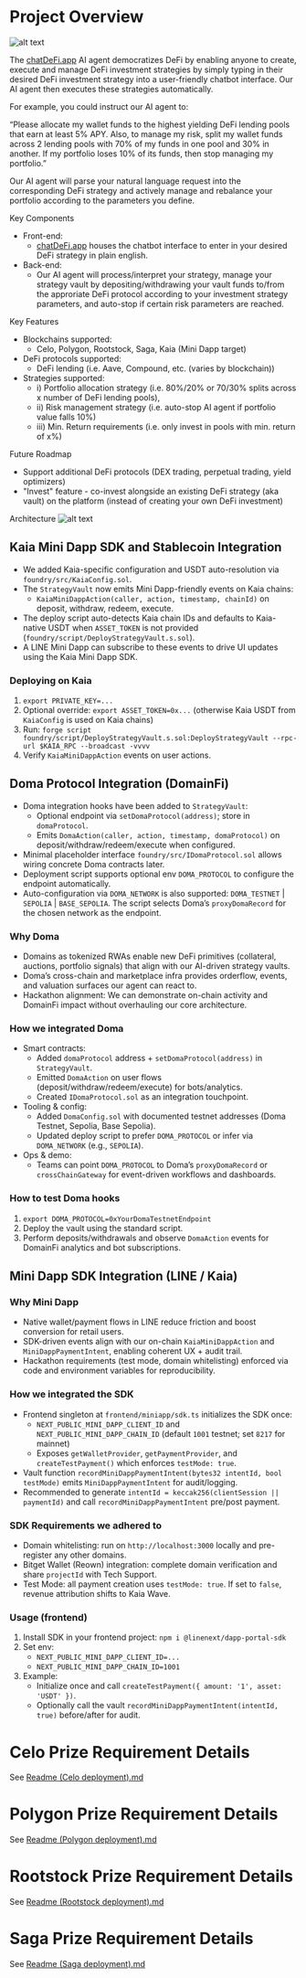 # Project Overview

![alt text](image.png)

The [chatDeFi.app](http://chatdefi.app) AI agent democratizes DeFi by enabling anyone to create, execute and manage DeFi investment strategies by simply typing in their desired DeFi investment strategy into a user-friendly chatbot interface. Our AI agent then executes these strategies automatically.

For example, you could instruct our AI agent to:

“Please allocate my wallet funds to the highest yielding DeFi lending pools that earn at least 5% APY. Also, to manage my risk, split my wallet funds across 2 lending pools with 70% of my funds in one pool and 30% in another. If my portfolio loses 10% of its funds, then stop managing my portfolio.”

Our AI agent will parse your natural language request into the corresponding DeFi strategy and actively manage and rebalance your portfolio according to the parameters you define.

Key Components

- Front-end:
  - [chatDeFi.app](http://chatdefi.app) houses the chatbot interface to enter in your desired DeFi strategy in plain english.
- Back-end:
  - Our AI agent will process/interpret your strategy, manage your strategy vault by depositing/withdrawing your vault funds to/from the approriate DeFi protocol according to your investment strategy parameters, and auto-stop if certain risk parameters are reached.

Key Features

- Blockchains supported:
  - Celo, Polygon, Rootstock, Saga, Kaia (Mini Dapp target)
- DeFi protocols supported:
  - DeFi lending (i.e. Aave, Compound, etc. (varies by blockchain))
- Strategies supported:
  - i) Portfolio allocation strategy (i.e. 80%/20% or 70/30% splits across x number of DeFi lending pools),
  - ii) Risk management strategy (i.e. auto-stop AI agent if portfolio value falls 10%)
  - iii) Min. Return requirements (i.e. only invest in pools with min. return of x%)

Future Roadmap

- Support additional DeFi protocols (DEX trading, perpetual trading, yield optimizers)
- "Invest" feature - co-invest alongside an existing DeFi strategy (aka vault) on the platform (instead of creating your own DeFi investment)

Architecture
![alt text](image-2.png)

## Kaia Mini Dapp SDK and Stablecoin Integration

- We added Kaia-specific configuration and USDT auto-resolution via `foundry/src/KaiaConfig.sol`.
- The `StrategyVault` now emits Mini Dapp-friendly events on Kaia chains:
  - `KaiaMiniDappAction(caller, action, timestamp, chainId)` on deposit, withdraw, redeem, execute.
- The deploy script auto-detects Kaia chain IDs and defaults to Kaia-native USDT when `ASSET_TOKEN` is not provided (`foundry/script/DeployStrategyVault.s.sol`).
- A LINE Mini Dapp can subscribe to these events to drive UI updates using the Kaia Mini Dapp SDK.

### Deploying on Kaia

1. `export PRIVATE_KEY=...`
2. Optional override: `export ASSET_TOKEN=0x...` (otherwise Kaia USDT from `KaiaConfig` is used on Kaia chains)
3. Run: `forge script foundry/script/DeployStrategyVault.s.sol:DeployStrategyVault --rpc-url $KAIA_RPC --broadcast -vvvv`
4. Verify `KaiaMiniDappAction` events on user actions.

## Doma Protocol Integration (DomainFi)

- Doma integration hooks have been added to `StrategyVault`:
  - Optional endpoint via `setDomaProtocol(address)`; store in `domaProtocol`.
  - Emits `DomaAction(caller, action, timestamp, domaProtocol)` on deposit/withdraw/redeem/execute when configured.
- Minimal placeholder interface `foundry/src/IDomaProtocol.sol` allows wiring concrete Doma contracts later.
- Deployment script supports optional env `DOMA_PROTOCOL` to configure the endpoint automatically.
- Auto-configuration via `DOMA_NETWORK` is also supported: `DOMA_TESTNET` | `SEPOLIA` | `BASE_SEPOLIA`. The script selects Doma’s `proxyDomaRecord` for the chosen network as the endpoint.

### Why Doma

- Domains as tokenized RWAs enable new DeFi primitives (collateral, auctions, portfolio signals) that align with our AI-driven strategy vaults.
- Doma’s cross-chain and marketplace infra provides orderflow, events, and valuation surfaces our agent can react to.
- Hackathon alignment: We can demonstrate on-chain activity and DomainFi impact without overhauling our core architecture.

### How we integrated Doma

- Smart contracts:
  - Added `domaProtocol` address + `setDomaProtocol(address)` in `StrategyVault`.
  - Emitted `DomaAction` on user flows (deposit/withdraw/redeem/execute) for bots/analytics.
  - Created `IDomaProtocol.sol` as an integration touchpoint.
- Tooling & config:
  - Added `DomaConfig.sol` with documented testnet addresses (Doma Testnet, Sepolia, Base Sepolia).
  - Updated deploy script to prefer `DOMA_PROTOCOL` or infer via `DOMA_NETWORK` (e.g., `SEPOLIA`).
- Ops & demo:
  - Teams can point `DOMA_PROTOCOL` to Doma’s `proxyDomaRecord` or `crossChainGateway` for event-driven workflows and dashboards.

### How to test Doma hooks

1. `export DOMA_PROTOCOL=0xYourDomaTestnetEndpoint`
2. Deploy the vault using the standard script.
3. Perform deposits/withdrawals and observe `DomaAction` events for DomainFi analytics and bot subscriptions.

## Mini Dapp SDK Integration (LINE / Kaia)

### Why Mini Dapp

- Native wallet/payment flows in LINE reduce friction and boost conversion for retail users.
- SDK-driven events align with our on-chain `KaiaMiniDappAction` and `MiniDappPaymentIntent`, enabling coherent UX + audit trail.
- Hackathon requirements (test mode, domain whitelisting) enforced via code and environment variables for reproducibility.

### How we integrated the SDK

- Frontend singleton at `frontend/miniapp/sdk.ts` initializes the SDK once:
  - `NEXT_PUBLIC_MINI_DAPP_CLIENT_ID` and `NEXT_PUBLIC_MINI_DAPP_CHAIN_ID` (default `1001` testnet; set `8217` for mainnet)
  - Exposes `getWalletProvider`, `getPaymentProvider`, and `createTestPayment()` which enforces `testMode: true`.
- Vault function `recordMiniDappPaymentIntent(bytes32 intentId, bool testMode)` emits `MiniDappPaymentIntent` for audit/logging.
- Recommended to generate `intentId = keccak256(clientSession || paymentId)` and call `recordMiniDappPaymentIntent` pre/post payment.

### SDK Requirements we adhered to

- Domain whitelisting: run on `http://localhost:3000` locally and pre-register any other domains.
- Bitget Wallet (Reown) integration: complete domain verification and share `projectId` with Tech Support.
- Test Mode: all payment creation uses `testMode: true`. If set to `false`, revenue attribution shifts to Kaia Wave.

### Usage (frontend)

1. Install SDK in your frontend project: `npm i @linenext/dapp-portal-sdk`
2. Set env:
   - `NEXT_PUBLIC_MINI_DAPP_CLIENT_ID=...`
   - `NEXT_PUBLIC_MINI_DAPP_CHAIN_ID=1001`
3. Example:
   - Initialize once and call `createTestPayment({ amount: '1', asset: 'USDT' })`.
   - Optionally call the vault `recordMiniDappPaymentIntent(intentId, true)` before/after for audit.

# Celo Prize Requirement Details

See [Readme (Celo deployment).md](<./Readme%20(Celo%20deployment).md>)

# Polygon Prize Requirement Details

See [Readme (Polygon deployment).md](<Readme%20(Polygon%20deployment).md>)

# Rootstock Prize Requirement Details

See [Readme (Rootstock deployment).md](<./Readme%20(Rootstock%20deployment).md>)

# Saga Prize Requirement Details

See [Readme (Saga deployment).md](<./Readme%20(Saga%20deployment).md>)
